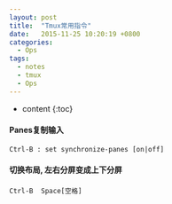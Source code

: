 ```yaml
---
layout: post
title:  "Tmux常用指令"
date:   2015-11-25 10:20:19 +0800
categories:
  - Ops
tags:
  - notes
  - tmux
  - Ops
---
```


* content
{:toc}


#### Panes复制输入

```
Ctrl-B : set synchronize-panes [on|off]
```


#### 切换布局, 左右分屏变成上下分屏

```
Ctrl-B  Space[空格]
```
